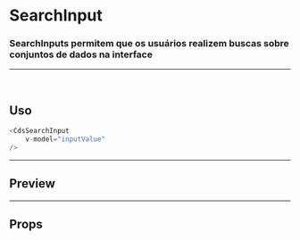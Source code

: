 # SearchInput

### SearchInputs permitem que os usuários realizem buscas sobre conjuntos de dados na interface
---

<br>


## Uso

```js
<CdsSearchInput
	v-model="inputValue"
/>
```

---

## Preview

<PreviewBuilder
	:args
	component="CdsSearchInput"
	:events
/>

---

## Props

<APITable
	name="CdsSearchInput"
	section="props"
/>
<br>

<script setup>
import { ref } from 'vue';
import CdsSearchInput from '@/components/SearchInput.vue';

const events = [
	'update:modelValue'
];

const args = ref({
	modelValue: '',
	disabled: false,
	placeholder: 'Busque...',
	fluid: false,
	hideLabel: false,
});
</script>

